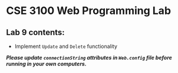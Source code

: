 # CSE 3100 Web Programming Lab

## Lab 9 contents:
- Implement `Update` and `Delete` functionality  


***Please update `connectionString` attributes in `Web.config` file before running in your own computers.***
